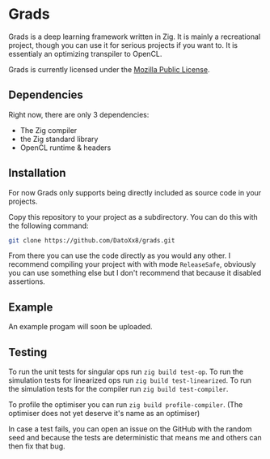 # Grads

Grads is a deep learning framework written in Zig. It is mainly a recreational project, though you can use it for serious projects if you want to.
It is essentialy an optimizing transpiler to OpenCL.

Grads is currently licensed under the [Mozilla Public License](https://www.mozilla.org/en-US/MPL/2.0/).

## Dependencies

Right now, there are only 3 dependencies:
- The Zig compiler
- the Zig standard library
- OpenCL runtime & headers

## Installation

For now Grads only supports being directly included as source code in your projects.

Copy this repository to your project as a subdirectory. You can do this with the following command:
``` sh
git clone https://github.com/DatoXx8/grads.git
```
From there you can use the code directly as you would any other. I recommend compiling your project with with mode `ReleaseSafe`, obviously you can use something else but I don't
recommend that because it disabled assertions.

## Example

An example progam will soon be uploaded.

## Testing

To run the unit tests for singular ops run `zig build test-op`.
To run the simulation tests for linearized ops run `zig build test-linearized`.
To run the simulation tests for the compiler run `zig build test-compiler`.

To profile the optimiser you can run `zig build profile-compiler`. (The optimiser does not yet deserve it's name as an optimiser)

In case a test fails, you can open an issue on the GitHub with the random seed and because the tests are deterministic that means me and others can then fix that bug.
